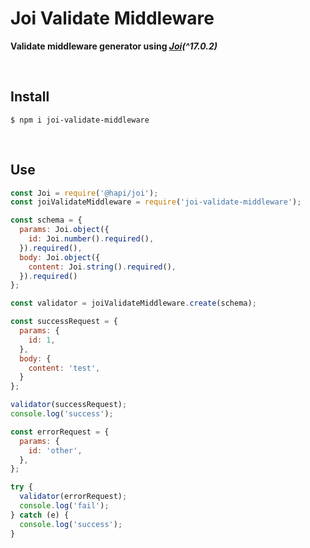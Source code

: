 # Joi Validate Middleware

**Validate middleware generator using *[Joi](https://www.npmjs.com/package/@hapi/joi)(^17.0.2)***

​    

## Install

```shell
$ npm i joi-validate-middleware
```

​    

## Use

```js
const Joi = require('@hapi/joi');
const joiValidateMiddleware = require('joi-validate-middleware');

const schema = {
  params: Joi.object({
    id: Joi.number().required(),
  }).required(),
  body: Joi.object({
    content: Joi.string().required(),
  }).required()
};

const validator = joiValidateMiddleware.create(schema);

const successRequest = {
  params: {
    id: 1,
  },
  body: {
    content: 'test',
  }
};

validator(successRequest);
console.log('success');

const errorRequest = {
  params: {
    id: 'other',
  },
};

try {
  validator(errorRequest);
  console.log('fail');
} catch (e) {
  console.log('success');
}
```

